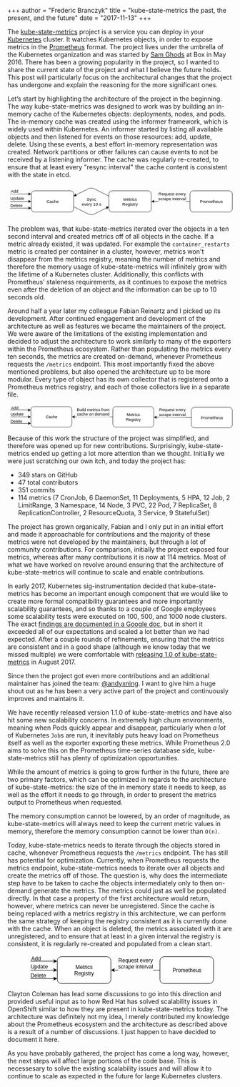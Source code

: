 +++
author = "Frederic Branczyk"
title = "kube-state-metrics the past, the present, and the future"
date = "2017-11-13"
+++

The [kube-state-metrics](https://github.com/kubernetes/kube-state-metrics) project is a service you can deploy in your [Kubernetes](https://kubernetes.io/) cluster. It watches Kubernetes objects, in order to expose metrics in the [Prometheus](https://prometheus.io/) format. The project lives under the umbrella of the Kubernetes organization and was started by [Sam Ghods](https://twitter.com/theghodss) at Box in May 2016. There has been a growing popularity in the project, so I wanted to share the current state of the project and what I believe the future holds. This post will particularly focus on the architectural changes that the project has undergone and explain the reasoning for the more significant ones.

Let’s start by highlighting the architecture of the project in the beginning. The way kube-state-metrics was designed to work was by building an in-memory cache of the Kubernetes objects: deployments, nodes, and pods. The in-memory cache was created using the informer framework, which is widely used within Kubernetes. An informer started by listing all available objects and then listened for events on those resources: add, update, delete. Using these events, a best effort in-memory representation was created. Network partitions or other failures can cause events to not be received by a listening informer. The cache was regularly re-created, to ensure that at least every "resync interval" the cache content is consistent with the state in etcd.

<svg xmlns="http://www.w3.org/2000/svg" xmlns:xlink="http://www.w3.org/1999/xlink" width="638px" version="1.1" viewBox="0 0 638 96" style="max-width:100%;max-height:96px;display:block;margin:auto;"><defs/><g transform="translate(0.5,0.5)"><rect x="67" y="17" width="120" height="60" rx="9" ry="9" fill="#ffffff" stroke="#000000" pointer-events="none"/><g transform="translate(109.5,40.5)"><switch><foreignObject style="overflow:visible;" pointer-events="all" width="35" height="12" requiredFeatures="http://www.w3.org/TR/SVG11/feature#Extensibility"><div xmlns="http://www.w3.org/1999/xhtml" style="display: inline-block; font-size: 12px; font-family: Helvetica; color: rgb(0, 0, 0); line-height: 1.2; vertical-align: top; width: 36px; white-space: nowrap; word-wrap: normal; text-align: center;"><div xmlns="http://www.w3.org/1999/xhtml" style="display:inline-block;text-align:inherit;text-decoration:inherit;">Cache</div></div></foreignObject><text x="18" y="12" fill="#000000" text-anchor="middle" font-size="12px" font-family="Helvetica">Cache</text></switch></g><path d="M 7 47 L 60.63 47" fill="none" stroke="#000000" stroke-miterlimit="10" pointer-events="none"/><path d="M 65.88 47 L 58.88 50.5 L 60.63 47 L 58.88 43.5 Z" fill="#000000" stroke="#000000" stroke-miterlimit="10" pointer-events="none"/><g transform="translate(7.5,31.5)"><switch><foreignObject style="overflow:visible;" pointer-events="all" width="39" height="12" requiredFeatures="http://www.w3.org/TR/SVG11/feature#Extensibility"><div xmlns="http://www.w3.org/1999/xhtml" style="display: inline-block; font-size: 12px; font-family: Helvetica; color: rgb(0, 0, 0); line-height: 1.2; vertical-align: top; white-space: nowrap; text-align: center;"><div xmlns="http://www.w3.org/1999/xhtml" style="display:inline-block;text-align:inherit;text-decoration:inherit;background-color:#ffffff;">Update</div></div></foreignObject><text x="20" y="12" fill="#000000" text-anchor="middle" font-size="12px" font-family="Helvetica">Update</text></switch></g><path d="M 7 66 L 60.63 66" fill="none" stroke="#000000" stroke-miterlimit="10" pointer-events="none"/><path d="M 65.88 66 L 58.88 69.5 L 60.63 66 L 58.88 62.5 Z" fill="#000000" stroke="#000000" stroke-miterlimit="10" pointer-events="none"/><g transform="translate(7.5,51.5)"><switch><foreignObject style="overflow:visible;" pointer-events="all" width="35" height="12" requiredFeatures="http://www.w3.org/TR/SVG11/feature#Extensibility"><div xmlns="http://www.w3.org/1999/xhtml" style="display: inline-block; font-size: 12px; font-family: Helvetica; color: rgb(0, 0, 0); line-height: 1.2; vertical-align: top; white-space: nowrap; text-align: center;"><div xmlns="http://www.w3.org/1999/xhtml" style="display:inline-block;text-align:inherit;text-decoration:inherit;background-color:#ffffff;">Delete</div></div></foreignObject><text x="18" y="12" fill="#000000" text-anchor="middle" font-size="12px" font-family="Helvetica">Delete</text></switch></g><path d="M 7 26 L 60.63 26" fill="none" stroke="#000000" stroke-miterlimit="10" pointer-events="none"/><path d="M 65.88 26 L 58.88 29.5 L 60.63 26 L 58.88 22.5 Z" fill="#000000" stroke="#000000" stroke-miterlimit="10" pointer-events="none"/><g transform="translate(8.5,11.5)"><switch><foreignObject style="overflow:visible;" pointer-events="all" width="22" height="12" requiredFeatures="http://www.w3.org/TR/SVG11/feature#Extensibility"><div xmlns="http://www.w3.org/1999/xhtml" style="display: inline-block; font-size: 12px; font-family: Helvetica; color: rgb(0, 0, 0); line-height: 1.2; vertical-align: top; white-space: nowrap; text-align: center;"><div xmlns="http://www.w3.org/1999/xhtml" style="display:inline-block;text-align:inherit;text-decoration:inherit;background-color:#ffffff;">Add</div></div></foreignObject><text x="11" y="12" fill="#000000" text-anchor="middle" font-size="12px" font-family="Helvetica">Add</text></switch></g><rect x="287" y="17" width="120" height="60" rx="9" ry="9" fill="#ffffff" stroke="#000000" pointer-events="none"/><g transform="translate(324.5,33.5)"><switch><foreignObject style="overflow:visible;" pointer-events="all" width="44" height="26" requiredFeatures="http://www.w3.org/TR/SVG11/feature#Extensibility"><div xmlns="http://www.w3.org/1999/xhtml" style="display: inline-block; font-size: 12px; font-family: Helvetica; color: rgb(0, 0, 0); line-height: 1.2; vertical-align: top; width: 45px; white-space: nowrap; word-wrap: normal; text-align: center;"><div xmlns="http://www.w3.org/1999/xhtml" style="display:inline-block;text-align:inherit;text-decoration:inherit;">Metrics<div>Registry</div></div></div></foreignObject><text x="22" y="19" fill="#000000" text-anchor="middle" font-size="12px" font-family="Helvetica">[Not supported by viewer]</text></switch></g><path d="M 187 62 L 228.06 82.53 Q 237 87 245.94 82.53 L 281.3 64.85" fill="none" stroke="#000000" stroke-miterlimit="10" pointer-events="none"/><path d="M 286 62.5 L 281.3 68.76 L 281.3 64.85 L 278.17 62.5 Z" fill="#000000" stroke="#000000" stroke-miterlimit="10" pointer-events="none"/><path d="M 287 32 L 245.94 11.47 Q 237 7 228.06 11.47 L 192.7 29.15" fill="none" stroke="#000000" stroke-miterlimit="10" pointer-events="none"/><path d="M 188 31.5 L 192.7 25.24 L 192.7 29.15 L 195.83 31.5 Z" fill="#000000" stroke="#000000" stroke-miterlimit="10" pointer-events="none"/><g transform="translate(209.5,33.5)"><switch><foreignObject style="overflow:visible;" pointer-events="all" width="55" height="26" requiredFeatures="http://www.w3.org/TR/SVG11/feature#Extensibility"><div xmlns="http://www.w3.org/1999/xhtml" style="display: inline-block; font-size: 12px; font-family: Helvetica; color: rgb(0, 0, 0); line-height: 1.2; vertical-align: top; width: 56px; white-space: nowrap; word-wrap: normal; text-align: center;"><div xmlns="http://www.w3.org/1999/xhtml" style="display:inline-block;text-align:inherit;text-decoration:inherit;">Sync<div>every 10 s</div></div></div></foreignObject><text x="28" y="19" fill="#000000" text-anchor="middle" font-size="12px" font-family="Helvetica">[Not supported by viewer]</text></switch></g><rect x="517" y="17" width="120" height="60" rx="9" ry="9" fill="#ffffff" stroke="#000000" pointer-events="none"/><g transform="translate(544.5,40.5)"><switch><foreignObject style="overflow:visible;" pointer-events="all" width="65" height="12" requiredFeatures="http://www.w3.org/TR/SVG11/feature#Extensibility"><div xmlns="http://www.w3.org/1999/xhtml" style="display: inline-block; font-size: 12px; font-family: Helvetica; color: rgb(0, 0, 0); line-height: 1.2; vertical-align: top; width: 66px; white-space: nowrap; word-wrap: normal; text-align: center;"><div xmlns="http://www.w3.org/1999/xhtml" style="display:inline-block;text-align:inherit;text-decoration:inherit;">Prometheus</div></div></foreignObject><text x="33" y="12" fill="#000000" text-anchor="middle" font-size="12px" font-family="Helvetica">Prometheus</text></switch></g><path d="M 517 47 L 413.37 47" fill="none" stroke="#000000" stroke-miterlimit="10" pointer-events="none"/><path d="M 408.12 47 L 415.12 43.5 L 413.37 47 L 415.12 50.5 Z" fill="#000000" stroke="#000000" stroke-miterlimit="10" pointer-events="none"/><g transform="translate(427.5,18.5)"><switch><foreignObject style="overflow:visible;" pointer-events="all" width="80" height="26" requiredFeatures="http://www.w3.org/TR/SVG11/feature#Extensibility"><div xmlns="http://www.w3.org/1999/xhtml" style="display: inline-block; font-size: 12px; font-family: Helvetica; color: rgb(0, 0, 0); line-height: 1.2; vertical-align: top; white-space: nowrap; text-align: center;"><div xmlns="http://www.w3.org/1999/xhtml" style="display:inline-block;text-align:inherit;text-decoration:inherit;background-color:#ffffff;">Request every<div>scrape interval</div></div></div></foreignObject><text x="40" y="19" fill="#000000" text-anchor="middle" font-size="12px" font-family="Helvetica">[Not supported by viewer]</text></switch></g></g></svg>

The problem was, that kube-state-metrics iterated over the objects in a ten second interval and created metrics off of all objects in the cache. If a metric already existed, it was updated. For example the `container_restarts` metric is created per container in a cluster, however, metrics won't disappear from the metrics registry, meaning the number of metrics and therefore the memory usage of kube-state-metrics will infinitely grow with the lifetime of a Kubernetes cluster. Additionally, this conflicts with Prometheus’ staleness requirements, as it continues to expose the metrics even after the deletion of an object and the information can be up to 10 seconds old.

Around half a year later my colleague Fabian Reinartz and I picked up its development. After continued engagement and development of the architecture as well as features we became the maintainers of the project. We were aware of the limitations of the existing implementation and decided to adjust the architecture to work similarly to many of the exporters within the Prometheus ecosystem. Rather than populating the metrics every ten seconds, the metrics are created on-demand, whenever Prometheus requests the `/metrics` endpoint. This most importantly fixed the above mentioned problems, but also opened the architecture up to be more modular. Every type of object has its own collector that is registered onto a Prometheus metrics registry, and each of those collectors live in a separate file.

<svg xmlns="http://www.w3.org/2000/svg" xmlns:xlink="http://www.w3.org/1999/xlink" width="659px" version="1.1" viewBox="0 0 659 69" style="max-width:100%;max-height:69px;display:block;margin:auto;"><defs/><g transform="translate(0.5,0.5)"><rect x="68" y="6" width="120" height="60" rx="9" ry="9" fill="#ffffff" stroke="#000000" pointer-events="none"/><g transform="translate(110.5,29.5)"><switch><foreignObject style="overflow:visible;" pointer-events="all" width="35" height="12" requiredFeatures="http://www.w3.org/TR/SVG11/feature#Extensibility"><div xmlns="http://www.w3.org/1999/xhtml" style="display: inline-block; font-size: 12px; font-family: Helvetica; color: rgb(0, 0, 0); line-height: 1.2; vertical-align: top; width: 36px; white-space: nowrap; word-wrap: normal; text-align: center;"><div xmlns="http://www.w3.org/1999/xhtml" style="display:inline-block;text-align:inherit;text-decoration:inherit;">Cache</div></div></foreignObject><text x="18" y="12" fill="#000000" text-anchor="middle" font-size="12px" font-family="Helvetica">Cache</text></switch></g><path d="M 8 36 L 61.63 36" fill="none" stroke="#000000" stroke-miterlimit="10" pointer-events="none"/><path d="M 66.88 36 L 59.88 39.5 L 61.63 36 L 59.88 32.5 Z" fill="#000000" stroke="#000000" stroke-miterlimit="10" pointer-events="none"/><path d="M 8 55 L 61.63 55" fill="none" stroke="#000000" stroke-miterlimit="10" pointer-events="none"/><path d="M 66.88 55 L 59.88 58.5 L 61.63 55 L 59.88 51.5 Z" fill="#000000" stroke="#000000" stroke-miterlimit="10" pointer-events="none"/><path d="M 8 16 L 61.63 16" fill="none" stroke="#000000" stroke-miterlimit="10" pointer-events="none"/><path d="M 66.88 16 L 59.88 19.5 L 61.63 16 L 59.88 12.5 Z" fill="#000000" stroke="#000000" stroke-miterlimit="10" pointer-events="none"/><g transform="translate(9.5,3.5)"><switch><foreignObject style="overflow:visible;" pointer-events="all" width="21" height="12" requiredFeatures="http://www.w3.org/TR/SVG11/feature#Extensibility"><div xmlns="http://www.w3.org/1999/xhtml" style="display: inline-block; font-size: 12px; font-family: Helvetica; color: rgb(0, 0, 0); line-height: 1.2; vertical-align: top; width: 22px; white-space: nowrap; word-wrap: normal; text-align: center;"><div xmlns="http://www.w3.org/1999/xhtml" style="display:inline-block;text-align:inherit;text-decoration:inherit;"><div style="text-align: left"><span>Add</span></div></div></div></foreignObject><text x="11" y="12" fill="#000000" text-anchor="middle" font-size="12px" font-family="Helvetica">[Not supported by viewer]</text></switch></g><g transform="translate(7.5,21.5)"><switch><foreignObject style="overflow:visible;" pointer-events="all" width="39" height="12" requiredFeatures="http://www.w3.org/TR/SVG11/feature#Extensibility"><div xmlns="http://www.w3.org/1999/xhtml" style="display: inline-block; font-size: 12px; font-family: Helvetica; color: rgb(0, 0, 0); line-height: 1.2; vertical-align: top; width: 40px; white-space: nowrap; word-wrap: normal; text-align: center;"><div xmlns="http://www.w3.org/1999/xhtml" style="display:inline-block;text-align:inherit;text-decoration:inherit;"><div style="text-align: left"><span>Update</span></div></div></div></foreignObject><text x="20" y="12" fill="#000000" text-anchor="middle" font-size="12px" font-family="Helvetica">[Not supported by viewer]</text></switch></g><g transform="translate(7.5,41.5)"><switch><foreignObject style="overflow:visible;" pointer-events="all" width="35" height="12" requiredFeatures="http://www.w3.org/TR/SVG11/feature#Extensibility"><div xmlns="http://www.w3.org/1999/xhtml" style="display: inline-block; font-size: 12px; font-family: Helvetica; color: rgb(0, 0, 0); line-height: 1.2; vertical-align: top; width: 36px; white-space: nowrap; word-wrap: normal; text-align: center;"><div xmlns="http://www.w3.org/1999/xhtml" style="display:inline-block;text-align:inherit;text-decoration:inherit;"><div style="text-align: left"><span>Delete</span></div></div></div></foreignObject><text x="18" y="12" fill="#000000" text-anchor="middle" font-size="12px" font-family="Helvetica">[Not supported by viewer]</text></switch></g><rect x="308" y="6" width="120" height="60" rx="9" ry="9" fill="#ffffff" stroke="#000000" pointer-events="none"/><g transform="translate(345.5,22.5)"><switch><foreignObject style="overflow:visible;" pointer-events="all" width="44" height="26" requiredFeatures="http://www.w3.org/TR/SVG11/feature#Extensibility"><div xmlns="http://www.w3.org/1999/xhtml" style="display: inline-block; font-size: 12px; font-family: Helvetica; color: rgb(0, 0, 0); line-height: 1.2; vertical-align: top; width: 45px; white-space: nowrap; word-wrap: normal; text-align: center;"><div xmlns="http://www.w3.org/1999/xhtml" style="display:inline-block;text-align:inherit;text-decoration:inherit;">Metrics<div>Registry</div></div></div></foreignObject><text x="22" y="19" fill="#000000" text-anchor="middle" font-size="12px" font-family="Helvetica">[Not supported by viewer]</text></switch></g><path d="M 308 36 L 194.37 36" fill="none" stroke="#000000" stroke-miterlimit="10" pointer-events="none"/><path d="M 189.12 36 L 196.12 32.5 L 194.37 36 L 196.12 39.5 Z" fill="#000000" stroke="#000000" stroke-miterlimit="10" pointer-events="none"/><g transform="translate(202.5,7.5)"><switch><foreignObject style="overflow:visible;" pointer-events="all" width="96" height="26" requiredFeatures="http://www.w3.org/TR/SVG11/feature#Extensibility"><div xmlns="http://www.w3.org/1999/xhtml" style="display: inline-block; font-size: 12px; font-family: Helvetica; color: rgb(0, 0, 0); line-height: 1.2; vertical-align: top; white-space: nowrap; text-align: center;"><div xmlns="http://www.w3.org/1999/xhtml" style="display:inline-block;text-align:inherit;text-decoration:inherit;background-color:#ffffff;">Build metrics from<div>cache on demand</div></div></div></foreignObject><text x="48" y="19" fill="#000000" text-anchor="middle" font-size="12px" font-family="Helvetica">[Not supported by viewer]</text></switch></g><rect x="538" y="8" width="120" height="60" rx="9" ry="9" fill="#ffffff" stroke="#000000" pointer-events="none"/><g transform="translate(565.5,31.5)"><switch><foreignObject style="overflow:visible;" pointer-events="all" width="65" height="12" requiredFeatures="http://www.w3.org/TR/SVG11/feature#Extensibility"><div xmlns="http://www.w3.org/1999/xhtml" style="display: inline-block; font-size: 12px; font-family: Helvetica; color: rgb(0, 0, 0); line-height: 1.2; vertical-align: top; width: 66px; white-space: nowrap; word-wrap: normal; text-align: center;"><div xmlns="http://www.w3.org/1999/xhtml" style="display:inline-block;text-align:inherit;text-decoration:inherit;">Prometheus</div></div></foreignObject><text x="33" y="12" fill="#000000" text-anchor="middle" font-size="12px" font-family="Helvetica">Prometheus</text></switch></g><path d="M 538 38 L 434.37 37.06" fill="none" stroke="#000000" stroke-miterlimit="10" pointer-events="none"/><path d="M 429.12 37.01 L 436.15 33.57 L 434.37 37.06 L 436.09 40.57 Z" fill="#000000" stroke="#000000" stroke-miterlimit="10" pointer-events="none"/><g transform="translate(443.5,8.5)"><switch><foreignObject style="overflow:visible;" pointer-events="all" width="78" height="26" requiredFeatures="http://www.w3.org/TR/SVG11/feature#Extensibility"><div xmlns="http://www.w3.org/1999/xhtml" style="display: inline-block; font-size: 12px; font-family: Helvetica; color: rgb(0, 0, 0); line-height: 1.2; vertical-align: top; white-space: nowrap; text-align: center;"><div xmlns="http://www.w3.org/1999/xhtml" style="display:inline-block;text-align:inherit;text-decoration:inherit;background-color:#ffffff;">Request every<div>scrape interval</div></div></div></foreignObject><text x="39" y="19" fill="#000000" text-anchor="middle" font-size="12px" font-family="Helvetica">[Not supported by viewer]</text></switch></g></g></svg>

Because of this work the structure of the project was simplified, and therefore was opened up for new contributions. Surprisingly, kube-state-metrics ended up getting a lot more attention than we thought. Initially we were just scratching our own itch, and today the project has:

* 349 stars on GitHub
* 47 total contributors
* 351 commits
* 114 metrics (7 CronJob, 6 DaemonSet, 11 Deployments, 5 HPA, 12 Job, 2 LimitRange, 3 Namespace, 14 Node, 3 PVC, 22 Pod, 7 ReplicaSet, 8 ReplicationController, 2 ResourceQuota, 3 Service, 9 StatefulSet)

The project has grown organically, Fabian and I only put in an initial effort and made it approachable for contributions and the majority of these metrics were not developed by the maintainers, but through a lot of community contributions. For comparison, initially the project exposed four metrics, whereas after many contributions it is now at 114 metrics. Most of what we have worked on revolve around ensuring that the architecture of kube-state-metrics will continue to scale and enable contributions.

In early 2017, Kubernetes sig-instrumentation decided that kube-state-metrics has become an important enough component that we would like to create more formal compatibility guarantees and more importantly scalability guarantees, and so thanks to a couple of Google employees some scalability tests were executed on 100, 500, and 1000 node clusters. The exact [findings are documented in a Google doc](https://docs.google.com/document/d/1hm5XrM9dYYY085yOnmMDXu074E4RxjM7R5FS4-WOflo/edit?usp=sharing), but in short it exceeded all of our expectations and scaled a lot better than we had expected. After a couple rounds of refinements, ensuring that the metrics are consistent and in a good shape (although we know today that we missed multiple) we were comfortable with [releasing 1.0 of kube-state-metrics](https://github.com/kubernetes/kube-state-metrics/releases/tag/v1.0.0) in August 2017.

Since then the project got even more contributions and an additional maintainer has joined the team: [@andyxning](https://github.com/andyxning). I want to give him a huge shout out as he has been a very active part of the project and continuously improves and maintains it.

We have recently released version 1.1.0 of kube-state-metrics and have also hit some new scalability concerns. In extremely high churn environments, meaning when Pods quickly appear and disappear, particularly when _a lot_ of Kubernetes `Job`s are run, it inevitably puts heavy load on Prometheus itself as well as the exporter exporting these metrics. While Prometheus 2.0 aims to solve this on the Prometheus time-series database side, kube-state-metrics still has plenty of optimization opportunities.

While the amount of metrics is going to grow further in the future, there are two primary factors, which can be optimized in regards to the architecture of kube-state-metrics: the size of the in memory state it needs to keep, as well as the effort it needs to go through, in order to present the metrics output to Prometheus when requested.

The memory consumption cannot be lowered, by an order of magnitude, as kube-state-metrics will always need to keep the current metric values in memory, therefore the memory consumption cannot be lower than `O(n)`.

Today, kube-state-metrics needs to iterate through the objects stored in cache, whenever Prometheus requests the `/metrics` endpoint. The has still has potential for optimization. Currently, when Prometheus requests the metrics endpoint, kube-state-metrics needs to iterate over all objects and create the metrics off of those. The question is, why does the intermediate step have to be taken to cache the objects intermediately only to then on-demand generate the metrics. The metrics could just as well be populated directly. In that case a property of the first architecture would return, however, where metrics can never be unregistered. Since the cache is being replaced with a metrics registry in this architecture, we can perform the same strategy of keeping the registry consistent as it is currently done with the cache. When an object is deleted, the metrics associated with it are unregistered, and to ensure that at least in a given interval the registry is consistent, it is regularly re-created and populated from a clean start.

<svg xmlns="http://www.w3.org/2000/svg" xmlns:xlink="http://www.w3.org/1999/xlink" width="419px" version="1.1" viewBox="0 0 419 67" style="max-width:100%;max-height:67px;display:block;margin:auto;"><defs/><g transform="translate(0.5,0.5)"><rect x="68" y="6" width="120" height="60" rx="9" ry="9" fill="#ffffff" stroke="#000000" pointer-events="none"/><g transform="translate(105.5,22.5)"><switch><foreignObject style="overflow:visible;" pointer-events="all" width="44" height="26" requiredFeatures="http://www.w3.org/TR/SVG11/feature#Extensibility"><div xmlns="http://www.w3.org/1999/xhtml" style="display: inline-block; font-size: 12px; font-family: Helvetica; color: rgb(0, 0, 0); line-height: 1.2; vertical-align: top; width: 45px; white-space: nowrap; word-wrap: normal; text-align: center;"><div xmlns="http://www.w3.org/1999/xhtml" style="display:inline-block;text-align:inherit;text-decoration:inherit;">Metrics<div>Registry</div></div></div></foreignObject><text x="22" y="19" fill="#000000" text-anchor="middle" font-size="12px" font-family="Helvetica">[Not supported by viewer]</text></switch></g><path d="M 8 36 L 61.63 36" fill="none" stroke="#000000" stroke-miterlimit="10" pointer-events="none"/><path d="M 66.88 36 L 59.88 39.5 L 61.63 36 L 59.88 32.5 Z" fill="#000000" stroke="#000000" stroke-miterlimit="10" pointer-events="none"/><path d="M 8 55 L 61.63 55" fill="none" stroke="#000000" stroke-miterlimit="10" pointer-events="none"/><path d="M 66.88 55 L 59.88 58.5 L 61.63 55 L 59.88 51.5 Z" fill="#000000" stroke="#000000" stroke-miterlimit="10" pointer-events="none"/><path d="M 8 16 L 61.63 16" fill="none" stroke="#000000" stroke-miterlimit="10" pointer-events="none"/><path d="M 66.88 16 L 59.88 19.5 L 61.63 16 L 59.88 12.5 Z" fill="#000000" stroke="#000000" stroke-miterlimit="10" pointer-events="none"/><g transform="translate(9.5,3.5)"><switch><foreignObject style="overflow:visible;" pointer-events="all" width="21" height="12" requiredFeatures="http://www.w3.org/TR/SVG11/feature#Extensibility"><div xmlns="http://www.w3.org/1999/xhtml" style="display: inline-block; font-size: 12px; font-family: Helvetica; color: rgb(0, 0, 0); line-height: 1.2; vertical-align: top; width: 22px; white-space: nowrap; word-wrap: normal; text-align: center;"><div xmlns="http://www.w3.org/1999/xhtml" style="display:inline-block;text-align:inherit;text-decoration:inherit;"><div style="text-align: left"><span>Add</span></div></div></div></foreignObject><text x="11" y="12" fill="#000000" text-anchor="middle" font-size="12px" font-family="Helvetica">[Not supported by viewer]</text></switch></g><g transform="translate(7.5,21.5)"><switch><foreignObject style="overflow:visible;" pointer-events="all" width="39" height="12" requiredFeatures="http://www.w3.org/TR/SVG11/feature#Extensibility"><div xmlns="http://www.w3.org/1999/xhtml" style="display: inline-block; font-size: 12px; font-family: Helvetica; color: rgb(0, 0, 0); line-height: 1.2; vertical-align: top; width: 40px; white-space: nowrap; word-wrap: normal; text-align: center;"><div xmlns="http://www.w3.org/1999/xhtml" style="display:inline-block;text-align:inherit;text-decoration:inherit;"><div style="text-align: left"><span>Update</span></div></div></div></foreignObject><text x="20" y="12" fill="#000000" text-anchor="middle" font-size="12px" font-family="Helvetica">[Not supported by viewer]</text></switch></g><g transform="translate(7.5,41.5)"><switch><foreignObject style="overflow:visible;" pointer-events="all" width="35" height="12" requiredFeatures="http://www.w3.org/TR/SVG11/feature#Extensibility"><div xmlns="http://www.w3.org/1999/xhtml" style="display: inline-block; font-size: 12px; font-family: Helvetica; color: rgb(0, 0, 0); line-height: 1.2; vertical-align: top; width: 36px; white-space: nowrap; word-wrap: normal; text-align: center;"><div xmlns="http://www.w3.org/1999/xhtml" style="display:inline-block;text-align:inherit;text-decoration:inherit;"><div style="text-align: left"><span>Delete</span></div></div></div></foreignObject><text x="18" y="12" fill="#000000" text-anchor="middle" font-size="12px" font-family="Helvetica">[Not supported by viewer]</text></switch></g><rect x="298" y="6" width="120" height="60" rx="9" ry="9" fill="#ffffff" stroke="#000000" pointer-events="none"/><g transform="translate(325.5,29.5)"><switch><foreignObject style="overflow:visible;" pointer-events="all" width="65" height="12" requiredFeatures="http://www.w3.org/TR/SVG11/feature#Extensibility"><div xmlns="http://www.w3.org/1999/xhtml" style="display: inline-block; font-size: 12px; font-family: Helvetica; color: rgb(0, 0, 0); line-height: 1.2; vertical-align: top; width: 66px; white-space: nowrap; word-wrap: normal; text-align: center;"><div xmlns="http://www.w3.org/1999/xhtml" style="display:inline-block;text-align:inherit;text-decoration:inherit;">Prometheus</div></div></foreignObject><text x="33" y="12" fill="#000000" text-anchor="middle" font-size="12px" font-family="Helvetica">Prometheus</text></switch></g><path d="M 298 36 L 194.37 36" fill="none" stroke="#000000" stroke-miterlimit="10" pointer-events="none"/><path d="M 189.12 36 L 196.12 32.5 L 194.37 36 L 196.12 39.5 Z" fill="#000000" stroke="#000000" stroke-miterlimit="10" pointer-events="none"/><g transform="translate(204.5,7.5)"><switch><foreignObject style="overflow:visible;" pointer-events="all" width="78" height="26" requiredFeatures="http://www.w3.org/TR/SVG11/feature#Extensibility"><div xmlns="http://www.w3.org/1999/xhtml" style="display: inline-block; font-size: 12px; font-family: Helvetica; color: rgb(0, 0, 0); line-height: 1.2; vertical-align: top; white-space: nowrap; text-align: center;"><div xmlns="http://www.w3.org/1999/xhtml" style="display:inline-block;text-align:inherit;text-decoration:inherit;background-color:#ffffff;">Request every<div>scrape interval</div></div></div></foreignObject><text x="39" y="19" fill="#000000" text-anchor="middle" font-size="12px" font-family="Helvetica">[Not supported by viewer]</text></switch></g></g></svg>

Clayton Coleman has lead some discussions to go into this direction and provided useful input as to how Red Hat has solved scalability issues in OpenShift similar to how they are present in kube-state-metrics today. The architecture was definitely not my idea, I merely contributed my knowledge about the Prometheus ecosystem and the architecture as described above is a result of a number of discussions. I just happen to have decided to document it here.

As you have probably gathered, the project has come a long way, however, the next steps will affect large portions of the code base. This is necessesary to solve the existing scalability issues and will allow it to continue to scale as expected in the future for large Kubernetes clusters.
